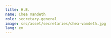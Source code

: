 ```yaml
---
title: H.E.
name: Chea Vandeth
role: secretary-general
image: src/asset/secretaries/chea-vandeth.jpg
lang: en
---
```

